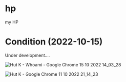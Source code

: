 # hp
my HP

# Condition (2022-10-15)
Under development....

![Hut K - Whoami - Google Chrome 15 10 2022 14_03_28](https://user-images.githubusercontent.com/100127291/195969749-5dca903c-16ed-4c26-b174-9fa6bb27d817.png)

![Hut K - Google Chrome 11 10 2022 21_14_23](https://user-images.githubusercontent.com/100127291/195087408-6fc642b7-a8ff-45cd-8f57-bb689b70e19e.png)
